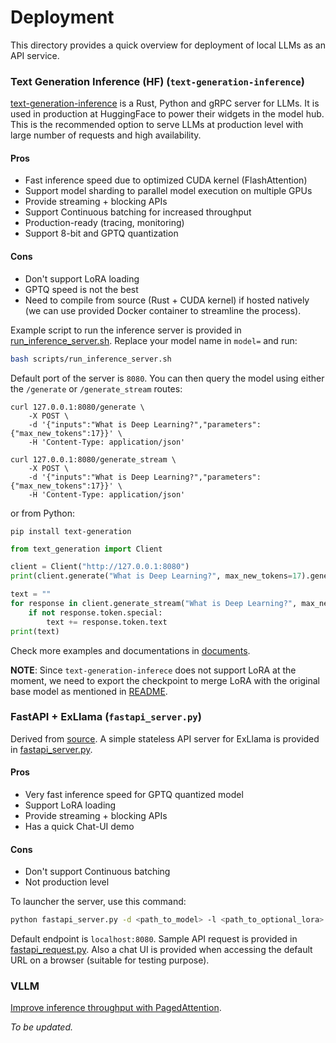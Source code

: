 # Deployment

This directory provides a quick overview for deployment of local LLMs as an API service.

### Text Generation Inference (HF) (`text-generation-inference`)

[text-generation-inference](https://github.com/huggingface/text-generation-inference/) is a Rust, Python and gRPC server for LLMs. It is used in production at HuggingFace to power their widgets in the model hub. This is the recommended option to serve LLMs at production level with large number of requests and high availability.

#### Pros

* Fast inference speed due to optimized CUDA kernel (FlashAttention)
* Support model sharding to parallel model execution on multiple GPUs
* Provide streaming + blocking APIs
* Support Continuous batching for increased throughput
* Production-ready (tracing, monitoring)
* Support 8-bit and GPTQ quantization

#### Cons

* Don't support LoRA loading
* GPTQ speed is not the best
* Need to compile from source (Rust + CUDA kernel) if hosted natively (we can use provided Docker container to streamline the process).

Example script to run the inference server is provided in [run_inference_server.sh](../scripts/run_inference_server.sh). Replace your model name in `model=` and run:

```bash
bash scripts/run_inference_server.sh
```

Default port of the server is `8080`. You can then query the model using either the `/generate` or `/generate_stream` routes:

```shell
curl 127.0.0.1:8080/generate \
    -X POST \
    -d '{"inputs":"What is Deep Learning?","parameters":{"max_new_tokens":17}}' \
    -H 'Content-Type: application/json'
```

```shell
curl 127.0.0.1:8080/generate_stream \
    -X POST \
    -d '{"inputs":"What is Deep Learning?","parameters":{"max_new_tokens":17}}' \
    -H 'Content-Type: application/json'
```

or from Python:

```shell
pip install text-generation
```

```python
from text_generation import Client

client = Client("http://127.0.0.1:8080")
print(client.generate("What is Deep Learning?", max_new_tokens=17).generated_text)

text = ""
for response in client.generate_stream("What is Deep Learning?", max_new_tokens=17):
    if not response.token.special:
        text += response.token.text
print(text)
```

Check more examples and documentations in [documents](https://github.com/huggingface/text-generation-inference/).

**NOTE**: Since `text-generation-inferece` does not support LoRA at the moment, we need to export the checkpoint to merge LoRA with the original base model as mentioned in [README](../README.md).

### FastAPI + ExLlama (`fastapi_server.py`)

Derived from [source](https://github.com/turboderp/exllama/issues/37#issuecomment-1579593517).
A simple stateless API server for ExLlama is provided in [fastapi_server.py](fastapi_server.py).

#### Pros

* Very fast inference speed for GPTQ quantized model
* Support LoRA loading
* Provide streaming + blocking APIs
* Has a quick Chat-UI demo

#### Cons

* Don't support Continuous batching
* Not production level

To launcher the server, use this command:

```bash
python fastapi_server.py -d <path_to_model> -l <path_to_optional_lora>
```

Default endpoint is `localhost:8080`. Sample API request is provided in [fastapi_request.py](fastapi_request.py). Also a chat UI is provided when accessing the default URL on a browser (suitable for testing purpose).

### VLLM

[Improve inference throughput with PagedAttention](https://github.com/vllm-project/vllm).

*To be updated.*
